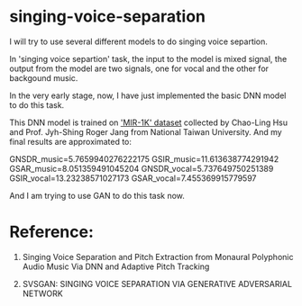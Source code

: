 # singing-voice-separation

I will try to use several different models to do singing voice separtion.

In 'singing voice separtion' task, the input to the model is mixed signal, the output from the model are two signals, one for vocal and the other for backgound music.

In the very early stage, now, I have just implemented the basic DNN model to do this task.

This DNN model is trained on ['MIR-1K' dataset][1] collected by Chao-Ling Hsu and Prof. Jyh-Shing Roger Jang from National Taiwan University. And my final results are approximated to:

GNSDR_music=5.7659940276222175
GSIR_music=11.613638774291942
GSAR_music=8.051359491045204
GNSDR_vocal=5.737649750251389
GSIR_vocal=13.23238571027173
GSAR_vocal=7.455369915779597

And I am trying to use GAN to do this task now.

# Reference:

1. Singing Voice Separation and Pitch Extraction from Monaural Polyphonic Audio Music Via DNN and Adaptive Pitch Tracking

2. SVSGAN: SINGING VOICE SEPARATION VIA GENERATIVE ADVERSARIAL NETWORK

[1]: https://sites.google.com/site/unvoicedsoundseparation/mir-1k
